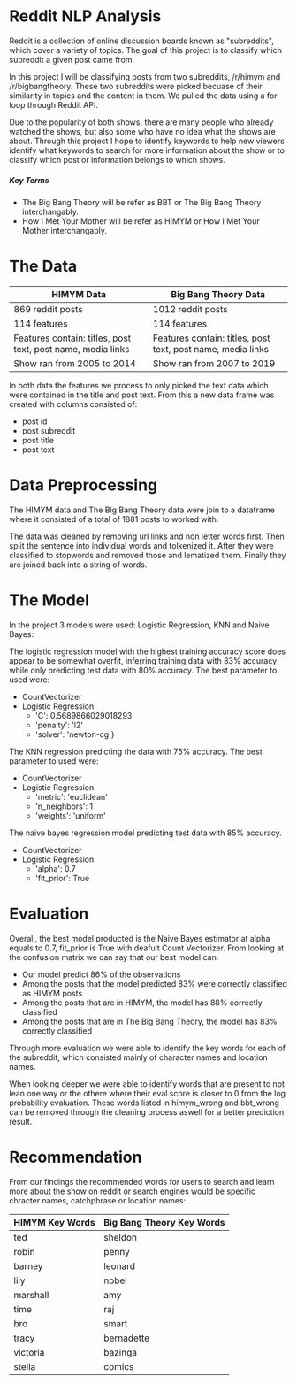 # Reddit NLP Analysis

Reddit is a collection of online discussion boards known as "subreddits", which cover a variety of topics. The goal of this project is to classify which subreddit a given post came from. 

In this project I will be classifying posts from two subreddits, /r/himym and /r/bigbangtheory. These two subreddits were picked becuase of their similarity in topics and the content in them.  We pulled the data using a for loop through Reddit API.

Due to the popularity of both shows, there are many people who already watched the shows, but also some who have no idea what the shows are about. Through this project I hope to identify keywords to help new viewers identify what keywords to search for more information about the show or to classify which post or information belongs to which shows.

##### Key Terms

- The Big Bang Theory will be refer as BBT or The Big Bang Theory interchangably.
- How I Met Your Mother will be refer as HIMYM or How I Met Your Mother interchangably.

# The Data
|HIMYM Data|Big Bang Theory Data|
|---|---|
|869 reddit posts|1012 reddit posts|
|114 features|114 features|
|Features contain: titles, post text, post name, media links|Features contain: titles, post text, post name, media links|
|Show ran from 2005 to 2014|Show ran from 2007 to 2019|

In both data the features we process to only picked the text data which were contained in the title and post text. From this a new data frame was created with columns consisted of:
- post id
- post subreddit
- post title
- post text

# Data Preprocessing
The HIMYM data and The Big Bang Theory data were join to a dataframe where it consisted of a total of 1881 posts to worked with. 

The data was cleaned by removing url links and non letter words first. Then split the sentence into individual words and tolkenized it. After they were classified to stopwords and removed those and lematized them. Finally they are joined back into a string of words.

# The Model
In the project 3 models were used: Logistic Regression, KNN and Naive Bayes:

The logistic regression model with the highest training accuracy score does appear to be somewhat overfit, inferring training data with 83% accuracy while only predicting test data with 80% accuracy. The best parameter to used were:
- CountVectorizer
- Logistic Regression
    - 'C': 0.5689866029018293
    - 'penalty': 'l2'
    - 'solver': 'newton-cg'}

The KNN regression predicting the data with 75% accuracy. The best parameter to used were:
- CountVectorizer
- Logistic Regression
    - 'metric': 'euclidean'
    - 'n_neighbors': 1
    - 'weights': 'uniform'

The naive bayes regression model predicting test data with 85% accuracy.
- CountVectorizer
- Logistic Regression
    - 'alpha': 0.7
    - 'fit_prior': True

# Evaluation
Overall, the best model producted is the Naive Bayes estimator at alpha equals to 0.7, fit_prior is True with deafult Count Vectorizer. From looking at the confusion matrix we can say that our best model can:

- Our model predict 86% of the observations
- Among the posts that the model predicted 83% were correctly classified as HIMYM posts
- Among the posts that are in HIMYM, the model has 88% correctly classified
- Among the posts that are in The Big Bang Theory, the model has 83% correctly classified 

Through more evaluation we were able to identify the key words for each of the subreddit, which consisted mainly of character names and location names.

When looking deeper we were able to identify words that are present to not lean one way or the othere where their eval score is closer to 0 from the log probability evaluation. These words listed in himym_wrong and bbt_wrong can be removed through the cleaning process aswell for a better prediction result.

# Recommendation
From our findings the recommended words for users to search and learn more about the show on reddit or search engines would be specific chracter names, catchphrase or location names:

|HIMYM Key Words|Big Bang Theory Key Words|
|---|---|
|ted|sheldon|
|robin|penny|
|barney|leonard|
|lily|nobel|
|marshall|amy|
|time|raj|
|bro|smart|
|tracy|bernadette|
|victoria|bazinga|
|stella|comics|
